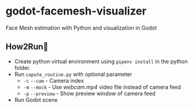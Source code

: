 # godot-facemesh-visualizer
Face Mesh estimation with Python and visualization in Godot

## How2Run🤔
- Create python virtual environment using `pipenv install` in the python folder.
- Run `capute_routine.py` with optional parameter
    - `-c` `--cam` - Camera index
    - `-m` `--mock` - Use _webcam.mp4_ video file instead of camera feed
    - `-p` `--preview` - Show preview window of camera feed
- Run Godot scene